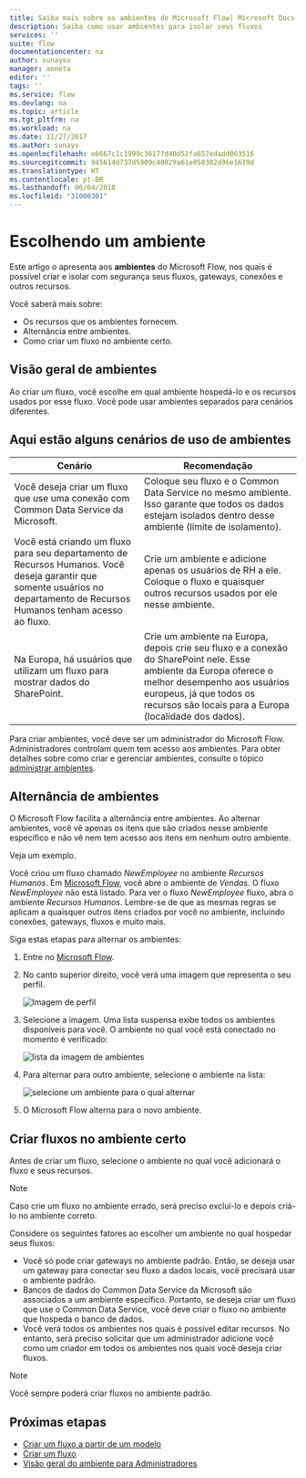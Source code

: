```yaml
---
title: Saiba mais sobre os ambientes do Microsoft Flow| Microsoft Docs
description: Saiba como usar ambientes para isolar seus fluxos
services: ''
suite: flow
documentationcenter: na
author: sunaysv
manager: anneta
editor: ''
tags: ''
ms.service: flow
ms.devlang: na
ms.topic: article
ms.tgt_pltfrm: na
ms.workload: na
ms.date: 11/27/2017
ms.author: sunayv
ms.openlocfilehash: e6667c1c1999c36177d40d52fa657edadd063516
ms.sourcegitcommit: 945614d737d5909c40029a61e050302d96e1619d
ms.translationtype: HT
ms.contentlocale: pt-BR
ms.lasthandoff: 06/04/2018
ms.locfileid: "31008301"
---
```

# <a name="choosing-an-environment"></a>Escolhendo um ambiente

Este artigo o apresenta aos **ambientes** do Microsoft Flow, nos quais é possível criar e isolar com segurança seus fluxos, gateways, conexões e outros recursos.

Você saberá mais sobre:

* Os recursos que os ambientes fornecem.
* Alternância entre ambientes.
* Como criar um fluxo no ambiente certo.

## <a name="environments-overview"></a>Visão geral de ambientes

Ao criar um fluxo, você escolhe em qual ambiente hospedá-lo e os recursos usados por esse fluxo. Você pode usar ambientes separados para cenários diferentes.

## <a name="here-are-a-few-scenarios-for-using-environments"></a>Aqui estão alguns cenários de uso de ambientes

Cenário|Recomendação
-----|-----
Você deseja criar um fluxo que use uma conexão com Common Data Service da Microsoft.|Coloque seu fluxo e o Common Data Service no mesmo ambiente. Isso garante que todos os dados estejam isolados dentro desse ambiente (limite de isolamento).
Você está criando um fluxo para seu departamento de Recursos Humanos. Você deseja garantir que somente usuários no departamento de Recursos Humanos tenham acesso ao fluxo.|Crie um ambiente e adicione apenas os usuários de RH a ele. Coloque o fluxo e quaisquer outros recursos usados por ele nesse ambiente.
Na Europa, há usuários que utilizam um fluxo para mostrar dados do SharePoint.|Crie um ambiente na Europa, depois crie seu fluxo e a conexão do SharePoint nele. Esse ambiente da Europa oferece o melhor desempenho aos usuários europeus, já que todos os recursos são locais para a Europa (localidade dos dados).

Para criar ambientes, você deve ser um administrador do Microsoft Flow. Administradores controlam quem tem acesso aos ambientes. Para obter detalhes sobre como criar e gerenciar ambientes, consulte o tópico [administrar ambientes](environments-overview-admin.md).

## <a name="switching-environments"></a>Alternância de ambientes

O Microsoft Flow facilita a alternância entre ambientes. Ao alternar ambientes, você vê apenas os itens que são criados nesse ambiente específico e não vê nem tem acesso aos itens em nenhum outro ambiente.

Veja um exemplo.

Você criou um fluxo chamado *NewEmployee* no ambiente *Recursos Humanos*. Em [Microsoft Flow](https://flow.microsoft.com), você abre o ambiente de *Vendas*. O fluxo *NewEmployee* não está listado. Para ver o fluxo *NewEmployee* fluxo, abra o ambiente *Recursos Humanos*. Lembre-se de que as mesmas regras se aplicam a quaisquer outros itens criados por você no ambiente, incluindo conexões, gateways, fluxos e muito mais.

Siga estas etapas para alternar os ambientes:

1. Entre no [Microsoft Flow](https://flow.microsoft.com).
1. No canto superior direito, você verá uma imagem que representa o seu perfil.

   ![Imagem de perfil](./media/environments-overview-maker/default-environment.png)

1. Selecione a imagem. Uma lista suspensa exibe todos os ambientes disponíveis para você. O ambiente no qual você está conectado no momento é verificado:

   ![lista da imagem de ambientes](./media/environments-overview-maker/all-environments.png)
1. Para alternar para outro ambiente, selecione o ambiente na lista:

   ![selecione um ambiente para o qual alternar](./media/environments-overview-maker/select-europe.png)
1. O Microsoft Flow alterna para o novo ambiente.

## <a name="create-flows-in-the-right-environment"></a>Criar fluxos no ambiente certo

Antes de criar um fluxo, selecione o ambiente no qual você adicionará o fluxo e seus recursos.

> [!NOTE]
> Caso crie um fluxo no ambiente errado, será preciso excluí-lo e depois criá-lo no ambiente correto.

Considere os seguintes fatores ao escolher um ambiente no qual hospedar seus fluxos:

* Você só pode criar gateways no ambiente padrão. Então, se deseja usar um gateway para conectar seu fluxo a dados locais, você precisará usar o ambiente padrão.
* Bancos de dados do Common Data Service da Microsoft são associados a um ambiente específico. Portanto, se deseja criar um fluxo que use o Common Data Service, você deve criar o fluxo no ambiente que hospeda o banco de dados.
* Você verá todos os ambientes nos quais é possível editar recursos. No entanto, será preciso solicitar que um administrador adicione você como um criador em todos os ambientes nos quais você deseja criar fluxos.

> [!NOTE]
> Você sempre poderá criar fluxos no ambiente padrão.

## <a name="next-steps"></a>Próximas etapas

* [Criar um fluxo a partir de um modelo](get-started-logic-template.md)
* [Criar um fluxo](get-started-logic-flow.md)
* [Visão geral do ambiente para Administradores](environments-overview-admin.md)